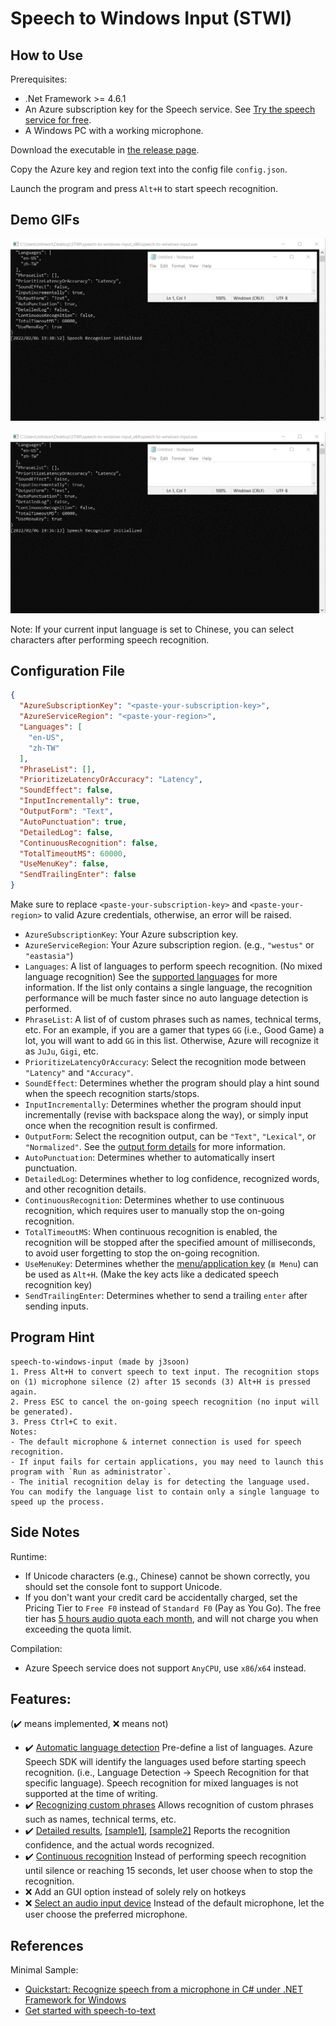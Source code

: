 # Speech to Windows Input (STWI)

## How to Use

Prerequisites:
- .Net Framework >= 4.6.1
- An Azure subscription key for the Speech service. See [Try the speech service for free](https://docs.microsoft.com/en-us/azure/cognitive-services/speech-service/overview#try-the-speech-service-for-free).
- A Windows PC with a working microphone.

Download the executable in [the release page](https://github.com/j3soon/speech-to-windows-input/releases).

Copy the Azure key and region text into the config file `config.json`.

Launch the program and press `Alt+H` to start speech recognition.

## Demo GIFs

![](docs/images/demo-en_US.gif)

![](docs/images/demo-zh_TW.gif)

Note: If your current input language is set to Chinese, you can select characters after performing speech recognition.

## Configuration File

```json
{
  "AzureSubscriptionKey": "<paste-your-subscription-key>",
  "AzureServiceRegion": "<paste-your-region>",
  "Languages": [
    "en-US",
    "zh-TW"
  ],
  "PhraseList": [],
  "PrioritizeLatencyOrAccuracy": "Latency",
  "SoundEffect": false,
  "InputIncrementally": true,
  "OutputForm": "Text",
  "AutoPunctuation": true,
  "DetailedLog": false,
  "ContinuousRecognition": false,
  "TotalTimeoutMS": 60000,
  "UseMenuKey": false,
  "SendTrailingEnter": false
}
```

Make sure to replace `<paste-your-subscription-key>` and `<paste-your-region>` to valid Azure credentials, otherwise, an error will be raised.

- `AzureSubscriptionKey`: Your Azure subscription key.
- `AzureServiceRegion`: Your Azure subscription region. (e.g., `"westus"` or `"eastasia"`)
- `Languages`: A list of languages to perform speech recognition. (No mixed language recognition) See the [supported languages](https://docs.microsoft.com/en-us/azure/cognitive-services/speech-service/language-support#speech-to-text) for more information. If the list only contains a single language, the recognition performance will be much faster since no auto language detection is performed.
- `PhraseList`: A list of of custom phrases such as names, technical terms, etc. For an example, if you are a gamer that types `GG` (i.e., Good Game) a lot, you will want to add `GG` in this list. Otherwise, Azure will recognize it as `JuJu`, `Gigi`, etc.
- `PrioritizeLatencyOrAccuracy`: Select the recognition mode between `"Latency"` and `"Accuracy"`.
- `SoundEffect`: Determines whether the program should play a hint sound when the speech recognition starts/stops.
- `InputIncrementally`: Determines whether the program should input incrementally (revise with backspace along the way), or simply input once when the recognition result is confirmed.
- `OutputForm`: Select the recognition output, can be `"Text"`, `"Lexical"`, or `"Normalized"`. See the [output form details](https://docs.microsoft.com/en-us/dotnet/api/microsoft.cognitiveservices.speech.detailedspeechrecognitionresult?view=azure-dotnet) for more information.
- `AutoPunctuation`: Determines whether to automatically insert punctuation.
- `DetailedLog`: Determines whether to log confidence, recognized words, and other recognition details.
- `ContinuousRecognition`: Determines whether to use continuous recognition, which requires user to manually stop the on-going recognition.
- `TotalTimeoutMS`: When continuous recognition is enabled, the recognition will be stopped after the specified amount of milliseconds, to avoid user forgetting to stop the on-going recognition.
- `UseMenuKey`: Determines whether the [menu/application key](https://en.wikipedia.org/wiki/Menu_key) (`≣ Menu`) can be used as `Alt+H`. (Make the key acts like a dedicated speech recognition key)
- `SendTrailingEnter`: Determines whether to send a trailing `enter` after sending inputs.

## Program Hint

```
speech-to-windows-input (made by j3soon)
1. Press Alt+H to convert speech to text input. The recognition stops on (1) microphone silence (2) after 15 seconds (3) Alt+H is pressed again.
2. Press ESC to cancel the on-going speech recognition (no input will be generated).
3. Press Ctrl+C to exit.
Notes:
- The default microphone & internet connection is used for speech recognition.
- If input fails for certain applications, you may need to launch this program with `Run as administrator`.
- The initial recognition delay is for detecting the language used. You can modify the language list to contain only a single language to speed up the process.
```

## Side Notes

Runtime:
- If Unicode characters (e.g., Chinese) cannot be shown correctly, you should set the console font to support Unicode.
- If you don't want your credit card be accidentally charged, set the Pricing Tier to `Free F0` instead of `Standard F0` (Pay as You Go). The free tier has [5 hours audio quota each month](https://azure.microsoft.com/en-us/pricing/details/cognitive-services/speech-services/), and will not charge you when exceeding the quota limit.

Compilation:
- Azure Speech service does not support `AnyCPU`, use `x86`/`x64` instead.

## Features:

(✔️ means implemented, ❌ means not)
- ✔️ [Automatic language detection](https://docs.microsoft.com/en-us/azure/cognitive-services/speech-service/how-to-automatic-language-detection?pivots=programming-language-csharp)
  Pre-define a list of languages. Azure Speech SDK will identify the languages used before starting speech recognition. (i.e., Language Detection -> Speech Recognition for that specific language). Speech recognition for mixed languages is not supported at the time of writing.
- ✔️ [Recognizing custom phrases](https://docs.microsoft.com/en-us/dotnet/api/microsoft.cognitiveservices.speech.phraselistgrammar?view=azure-dotnet)
  Allows recognition of custom phrases such as names, technical terms, etc.
- ✔️ [Detailed results](https://docs.microsoft.com/en-us/dotnet/api/microsoft.cognitiveservices.speech.detailedspeechrecognitionresult?view=azure-dotnet), [[sample1]](https://github.com/Azure-Samples/cognitive-services-speech-sdk/issues/667), [[sample2]](https://stackoverflow.com/a/51190072)
  Reports the recognition confidence, and the actual words recognized.
- ✔️ [Continuous recognition](https://docs.microsoft.com/en-us/azure/cognitive-services/speech-service/get-started-speech-to-text?tabs=windowsinstall&pivots=programming-language-csharp#continuous-recognition)
  Instead of performing speech recognition until silence or reaching 15 seconds, let user choose when to stop the recognition.
- ❌ Add an GUI option instead of solely rely on hotkeys
- ❌ [Select an audio input device](https://docs.microsoft.com/en-us/azure/cognitive-services/speech-service/how-to-select-audio-input-devices)
  Instead of the default microphone, let the user choose the preferred microphone.

## References

Minimal Sample:
- [Quickstart: Recognize speech from a microphone in C# under .NET Framework for Windows](https://github.com/Azure-Samples/cognitive-services-speech-sdk/tree/master/quickstart/csharp/dotnet/from-microphone)
- [Get started with speech-to-text](https://docs.microsoft.com/en-us/azure/cognitive-services/speech-service/get-started-speech-to-text?pivots=programming-language-csharp&tabs=windowsinstall)
